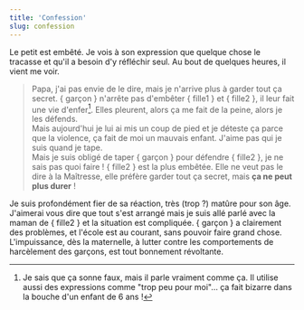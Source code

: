 ```yaml
---
title: 'Confession'
slug: confession
---
```


Le petit est embêté. Je vois à son expression que quelque chose le tracasse et
qu'il a besoin d'y réfléchir seul. Au bout de quelques heures, il vient me voir.

> Papa, j'ai pas envie de le dire, mais je n'arrive plus à garder tout ça
> secret. {&nbsp;garçon&nbsp;} n'arrête pas d'embêter {&nbsp;fille1&nbsp;} et
> {&nbsp;fille2&nbsp;}, il leur fait une vie d'enfer[^1]. Elles pleurent, alors
> ça me fait de la peine, alors je les défends.  
> Mais aujourd'hui je lui ai mis un coup de pied et je déteste ça parce que la
> violence, ça fait de moi un mauvais enfant. J'aime pas qui je suis quand je
> tape.  
> Mais je suis obligé de taper { garçon } pour défendre {&nbsp;fille2&nbsp;}, je
> ne sais pas quoi faire ! {&nbsp;fille2&nbsp;} est la plus embêtée. Elle ne
> veut pas le dire à la Maîtresse, elle préfère garder tout ça secret, mais **ça
> ne peut plus durer** !

Je suis profondément fier de sa réaction, très (trop ?) matûre pour son âge.
J'aimerai vous dire que tout s'est arrangé mais je suis allé parlé avec la maman
de {&nbsp;fille2&nbsp;} et la situation est compliquée. {&nbsp;garçon&nbsp;} a
clairement des problèmes, et l'école est au courant, sans pouvoir faire grand
chose. L'impuissance, dès la maternelle, à lutter contre les comportements de
harcèlement des garçons, est tout bonnement révoltante.

[^1]:

    Je sais que ça sonne faux, mais il parle vraiment comme ça. Il utilise aussi
    des expressions comme "trop peu pour moi"… ça fait bizarre dans la bouche
    d'un enfant de 6 ans !
